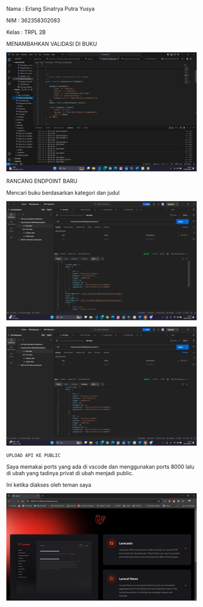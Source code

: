 Nama    : Erlang Sinatrya Putra Yusya

NIM     : 362358302083

Kelas   : TRPL 2B

MENAMBAHKAN VALIDASI DI BUKU 

![alt text](image.png)

RANCANG ENDPOINT BARU

Mencari buku berdasarkan kategori dan judul

![alt text](<Cuplikan layar 2024-10-20 211820.png>)

![alt text](<Cuplikan layar 2024-10-20 212002.png>)

    UPLOAD API KE PUBLIC 

Saya memakai ports yang ada di vscode dan menggunakan ports 8000 lalu di ubah yang tadinya privat di ubah menjadi public.

Ini ketika diakses oleh teman saya

![alt text](<Gambar WhatsApp 2024-10-20 pukul 21.35.11_63b4455b.jpg>)
